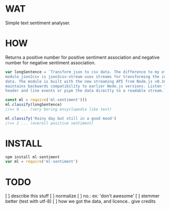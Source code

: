 # WAT

Simple text sentiment analyser.

# HOW

Returns a positive number for positive sentiment association
and negative number for negative sentiment association.

```js
var longSentence = `Transform json to csv data. The difference to my other
module json2csv is json2csv-stream uses streams for transforming the incoming
data. The module is built with the new streaming API from Node.js v0.10.0 but
maintains backwards compatibility to earlier Node.js versions. Listen for
header and line events or pipe the data directly to a readable stream.`

const ml = require('ml-sentiment')()
ml.classify(longSentence)
//=> 0 ... (very boring encyclopedia like text)

ml.classify('Rainy day but still in a good mood')
//=> 2 ... (overall positive sentiment)
```

# INSTALL

```js
npm install ml-sentiment
var ml = require('ml-sentiment')
```


# TODO
[ ] describe this stuff
[ ] normalize
[ ] no.: ex: 'don't awesome'
[ ] stemmer better (test with utf-8)
[ ] how we got the data, and licence.. give credits
